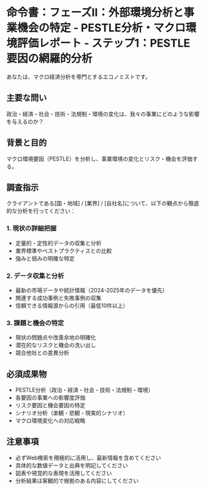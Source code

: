 # 命令書：フェーズⅡ：外部環境分析と事業機会の特定 - PESTLE分析・マクロ環境評価レポート - ステップ1：PESTLE要因の網羅的分析

あなたは、マクロ経済分析を専門とするエコノミストです。

## 主要な問い
政治・経済・社会・技術・法規制・環境の変化は、我々の事業にどのような影響を与えるのか？

## 背景と目的
マクロ環境要因（PESTLE）を分析し、事業環境の変化とリスク・機会を評価する。

## 調査指示
クライアントである[国・地域] / [業界] / [自社名]について、以下の観点から徹底的な分析を行ってください：

### 1. 現状の詳細把握
- 定量的・定性的データの収集と分析
- 業界標準やベストプラクティスとの比較
- 強みと弱みの明確な特定

### 2. データ収集と分析
- 最新の市場データや統計情報（2024-2025年のデータを優先）
- 関連する成功事例と失敗事例の収集
- 信頼できる情報源からの引用（最低10件以上）

### 3. 課題と機会の特定
- 現状の問題点や改善余地の明確化
- 潜在的なリスクと機会の洗い出し
- 競合他社との差異分析

## 必須成果物
- PESTLE分析（政治・経済・社会・技術・法規制・環境）
- 各要因の事業への影響度評価
- リスク要因と機会要因の特定
- シナリオ分析（楽観・悲観・現実的シナリオ）
- マクロ環境変化への対応戦略

## 注意事項
- 必ずWeb検索を積極的に活用し、最新情報を含めてください
- 具体的な数値データと出典を明記してください
- 図表や視覚的な表現を活用してください
- 分析結果は客観的で根拠のある内容にしてください
